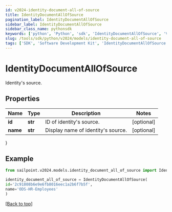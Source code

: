 ```yaml
---
id: v2024-identity-document-all-of-source
title: IdentityDocumentAllOfSource
pagination_label: IdentityDocumentAllOfSource
sidebar_label: IdentityDocumentAllOfSource
sidebar_class_name: pythonsdk
keywords: ['python', 'Python', 'sdk', 'IdentityDocumentAllOfSource', 'V2024IdentityDocumentAllOfSource'] 
slug: /tools/sdk/python/v2024/models/identity-document-all-of-source
tags: ['SDK', 'Software Development Kit', 'IdentityDocumentAllOfSource', 'V2024IdentityDocumentAllOfSource']
---
```


# IdentityDocumentAllOfSource

Identity's source.

## Properties

Name | Type | Description | Notes
------------ | ------------- | ------------- | -------------
**id** | **str** | ID of identity's source. | [optional] 
**name** | **str** | Display name of identity's source. | [optional] 
}

## Example

```python
from sailpoint.v2024.models.identity_document_all_of_source import IdentityDocumentAllOfSource

identity_document_all_of_source = IdentityDocumentAllOfSource(
id='2c91808b6e9e6fb8016eec1a2b6f7b5f',
name='ODS-HR-Employees'
)

```
[[Back to top]](#) 


